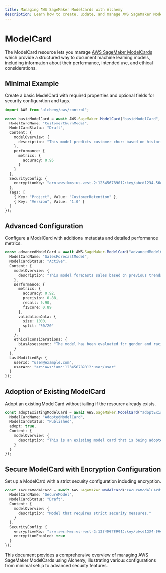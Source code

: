 ```yaml
---
title: Managing AWS SageMaker ModelCards with Alchemy
description: Learn how to create, update, and manage AWS SageMaker ModelCards using Alchemy Cloud Control.
---
```


# ModelCard

The ModelCard resource lets you manage [AWS SageMaker ModelCards](https://docs.aws.amazon.com/sagemaker/latest/userguide/) which provide a structured way to document machine learning models, including information about their performance, intended use, and ethical considerations.

## Minimal Example

Create a basic ModelCard with required properties and optional fields for security configuration and tags.

```ts
import AWS from "alchemy/aws/control";

const basicModelCard = await AWS.SageMaker.ModelCard("basicModelCard", {
  ModelCardName: "CustomerChurnModel",
  ModelCardStatus: "Draft",
  Content: {
    modelOverview: {
      description: "This model predicts customer churn based on historical data."
    },
    performance: {
      metrics: {
        accuracy: 0.95
      }
    }
  },
  SecurityConfig: {
    encryptionKey: "arn:aws:kms:us-west-2:123456789012:key/abcd1234-56ef-78gh-90ij-klmnopqrst"
  },
  Tags: [
    { Key: "Project", Value: "CustomerRetention" },
    { Key: "Version", Value: "1.0" }
  ]
});
```

## Advanced Configuration

Configure a ModelCard with additional metadata and detailed performance metrics.

```ts
const advancedModelCard = await AWS.SageMaker.ModelCard("advancedModelCard", {
  ModelCardName: "SalesForecastModel",
  ModelCardStatus: "Active",
  Content: {
    modelOverview: {
      description: "This model forecasts sales based on previous trends and seasonality."
    },
    performance: {
      metrics: {
        accuracy: 0.92,
        precision: 0.88,
        recall: 0.90,
        f1Score: 0.89
      },
      validationData: {
        size: 1000,
        split: "80/20"
      }
    },
    ethicalConsiderations: {
      biasAssessment: "The model has been evaluated for gender and racial bias."
    }
  },
  LastModifiedBy: {
    userId: "user@example.com",
    userArn: "arn:aws:iam::123456789012:user/user"
  }
});
```

## Adoption of Existing ModelCard

Adopt an existing ModelCard without failing if the resource already exists.

```ts
const adoptExistingModelCard = await AWS.SageMaker.ModelCard("adoptExistingModelCard", {
  ModelCardName: "AdoptedModelCard",
  ModelCardStatus: "Published",
  adopt: true,
  Content: {
    modelOverview: {
      description: "This is an existing model card that is being adopted."
    }
  }
});
```

## Secure ModelCard with Encryption Configuration

Set up a ModelCard with a strict security configuration including encryption.

```ts
const secureModelCard = await AWS.SageMaker.ModelCard("secureModelCard", {
  ModelCardName: "SecureModel",
  ModelCardStatus: "Draft",
  Content: {
    modelOverview: {
      description: "Model that requires strict security measures."
    }
  },
  SecurityConfig: {
    encryptionKey: "arn:aws:kms:us-west-2:123456789012:key/abcd1234-56ef-78gh-90ij-klmnopqrst",
    encryptionEnabled: true
  }
});
``` 

This document provides a comprehensive overview of managing AWS SageMaker ModelCards using Alchemy, illustrating various configurations from minimal setup to advanced security features.